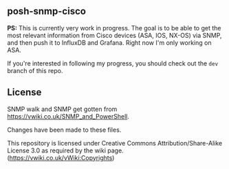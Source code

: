 ## posh-snmp-cisco

**PS:** This is currently very work in progress. The goal is to be able to get the most relevant information from Cisco devices (ASA, IOS, NX-OS) via SNMP, and then push it to InfluxDB and Grafana. Right now I'm only working on ASA.

If you're interested in following my progress, you should check out the `dev` branch of this repo.

## License

SNMP walk and SNMP get gotten from https://vwiki.co.uk/SNMP_and_PowerShell.

Changes have been made to these files.

This repository is licensed under Creative Commons Attribution/Share-Alike License 3.0 as required by the wiki page. (https://vwiki.co.uk/vWiki:Copyrights)
